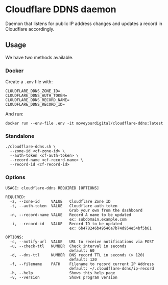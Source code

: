 # Cloudflare DDNS daemon

Daemon that listens for public IP address changes and updates a 
record in Cloudflare accordingly.

## Usage 

We have two methods available.

### Docker

Create a `.env` file with:
```
CLOUDFLARE_DDNS_ZONE_ID=
CLOUDFLARE_DDNS_AUTH_TOKEN=
CLOUDFLARE_DDNS_RECORD_NAME=
CLOUDFLARE_DDNS_RECORD_ID=
```

And run:
```
docker run --env-file .env -it moveyourdigital/cloudflare-ddns:latest
```

### Standalone
```
./cloudflare-ddns.sh \
  --zone-id <cf-zone-id> \
  --auth-token <cf-auth-token> \
  --record-name <cf-record-name> \
  --record-id <cf-record-id>
```

### Options
```
USAGE: cloudflare-ddns REQUIRED [OPTIONS]

REQUIRED:
  -z, --zone-id     VALUE   Cloudflare Zone ID
  -t, --auth-token  VALUE   Cloudflare auth token
                            Grab your own from the dashboard
  -n, --record-name VALUE   Record A name to be updated
                            ex: subdomain.example.com
  -i, --record-id   VALUE   Record ID to be updated
                            ex: 6b478246b49546a7b74d954e54bf5b61

OPTIONS:
  -c, --notify-url  VALUE   URL to receive notifications via POST
  -u, --check-ttl   NUMBER  Check interval in seconds
                            default: 60
  -d, --dns-ttl     NUMBER  DNS record TTL in seconds (> 120)
                            default: 120
  -f, --filename    PATH    Filename to record current IP Address
                            default: ~/.cloudflare-ddns/ip-record
  -h, --help                Shows this help page  
  -v, --version             Shows program version      
```